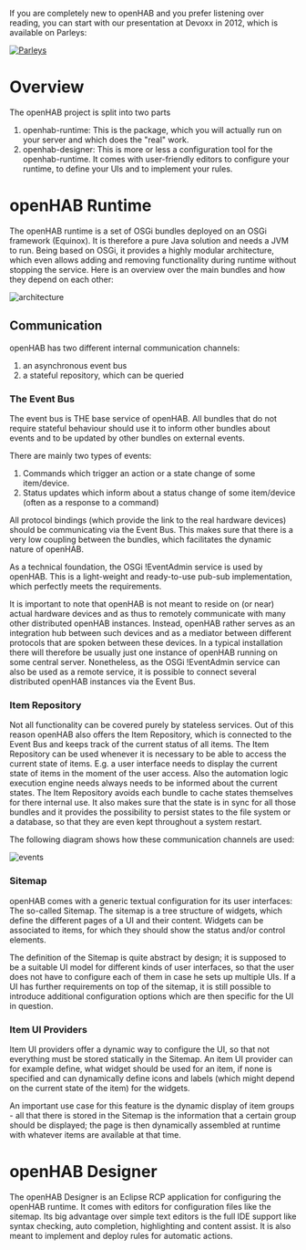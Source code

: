 If you are completely new to openHAB and you prefer listening over reading, you can start with our presentation at Devoxx in 2012, which is available on Parleys:

[![Parleys](http://wiki.openhab.googlecode.com/hg/images/parleys.jpg)](http://parleys.com/play/5148922b0364bc17fc56c8c3/chapter10/agenda)

# Overview

The openHAB project is split into two parts

1. openhab-runtime: This is the package, which you will actually run on your server and which does the "real" work.
1. openhab-designer: This is more or less a configuration tool for the openhab-runtime. It comes with user-friendly editors to configure your runtime, to define your UIs and to implement your rules.

# openHAB Runtime

The openHAB runtime is a set of OSGi bundles deployed on an OSGi framework (Equinox). It is therefore a pure Java solution and needs a JVM to run. Being based on OSGi, it provides a highly modular architecture, which even allows adding and removing functionality during runtime without stopping the service. Here is an overview over the main bundles and how they depend on each other:

![architecture](http://wiki.openhab.googlecode.com/hg/images/architecture.png)

## Communication

openHAB has two different internal communication channels:

1. an asynchronous event bus
1. a stateful repository, which can be queried

### The Event Bus

The event bus is THE base service of openHAB. All bundles that do not require stateful behaviour should use it to inform other bundles about events and to be updated by other bundles on external events.

There are mainly two types of events: 

1. Commands which trigger an action or a state change of some item/device.
1. Status updates which inform about a status change of some item/device (often as a response to a command)

All protocol bindings (which provide the link to the real hardware devices) should be communicating via the Event Bus. This makes sure that there is a very low coupling between the bundles, which facilitates the dynamic nature of openHAB.

As a technical foundation, the OSGi !EventAdmin service is used by openHAB. This is a light-weight and ready-to-use pub-sub implementation, which perfectly meets the requirements.

It is important to note that openHAB is not meant to reside on (or near) actual hardware devices and as thus to remotely communicate with many other distributed openHAB instances. Instead, openHAB rather serves as an integration hub between such devices and as a mediator between different protocols that are spoken between these devices.
In a typical installation there will therefore be usually just one instance of openHAB running on some central server. Nonetheless, as the OSGi !EventAdmin service can also be used as a remote service, it is possible to connect several distributed openHAB instances via the Event Bus.

### Item Repository

Not all functionality can be covered purely by stateless services. Out of this reason openHAB also offers the Item Repository, which is connected to the Event Bus and keeps track of the current status of all items.
The Item Repository can be used whenever it is necessary to be able to access the current state of items. E.g. a user interface needs to display the current state of items in the moment of the user access. Also the automation logic execution engine needs always needs to be informed about the current states.
The Item Repository avoids each bundle to cache states themselves for there internal use. It also makes sure that the state is in sync for all those bundles and it provides the possibility to persist states to the file system or a database, so that they are even kept throughout a system restart.

The following diagram shows how these communication channels are used:

![events](http://wiki.openhab.googlecode.com/hg/images/events.png)

### Sitemap

openHAB comes with a generic textual configuration for its user interfaces: The so-called Sitemap. The sitemap is a tree structure of widgets, which define the different pages of a UI and their content. Widgets can be associated to items, for which they should show the status and/or control elements.

The definition of the Sitemap is quite abstract by design; it is supposed to be a suitable UI model for different kinds of user interfaces, so that the user does not have to configure each of them in case he sets up multiple UIs. If a UI has further requirements on top of the sitemap, it is still possible to introduce additional configuration options which are then specific for the UI in question.

### Item UI Providers

Item UI providers offer a dynamic way to configure the UI, so that not everything must be stored statically in the Sitemap. An item UI provider can for example define, what widget should be used for an item, if none is specified and can dynamically define icons and labels (which might depend on the current state of the item) for the widgets.

An important use case for this feature is the dynamic display of item groups - all that there is stored in the Sitemap is the information that a certain group should be displayed; the page is then dynamically assembled at runtime with whatever items are available at that time.

# openHAB Designer

The openHAB Designer is an Eclipse RCP application for configuring the openHAB runtime.
It comes with editors for configuration files like the sitemap. Its big advantage over simple text editors is the full IDE support like syntax checking, auto completion, highlighting and content assist. It is also meant to implement and deploy rules for automatic actions.